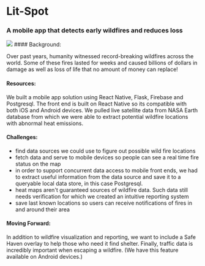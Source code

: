 # Lit-Spot 
### A mobile app that detects early wildfires and reduces loss
<img src="https://images-2018.spaceappschallenge.org/team-photos/o8w6ZAk1ZH95SnxIJaQ_T44a-vg=/10830/width-800/">
#### Background:
 
Over past years, humanity witnessed record-breaking wildfires across the world. Some of these fires lasted for weeks and caused billions of dollars in damage as well as loss of life that no amount of money can replace!
#### Resources:
We built a mobile app solution using React Native, Flask, Firebase and Postgresql. The front end is built on React Native so its compatible with both iOS and Android devices. We pulled live satellite data from NASA Earth database from which we were able to extract potential wildfire locations with abnormal heat emissions.
#### Challenges:
- find data sources we could use to figure out possible wild fire locations
- fetch data and serve to mobile devices so people can see a real time fire status on the map
- in order to support concurrent data access to mobile front ends, we had to extract useful information from the data source and save it to a queryable local data store, in this case Postgresql.
- heat maps aren't guaranteed sources of wildfire data. Such data still needs verification for which we created an intuitive reporting system
- save last known locations so users can receive notifications of fires in and around their area
#### Moving Forward:
In addition to wildfire visualization and reporting, we want to include a Safe Haven overlay to help those who need it find shelter. Finally, traffic data is incredibly important when escaping a wildfire. (We have this feature available on Android devices.)
